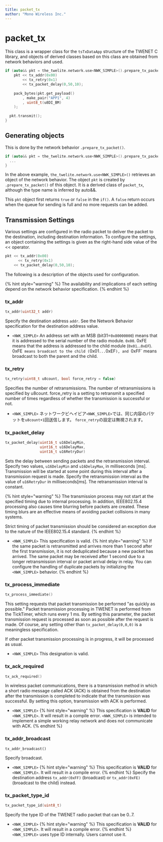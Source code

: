 ```yaml
---
title: packet_tx
author: "Mono Wireless Inc."
---
```


# packet\_tx

This class is a wrapper class for the `tsTxDataApp` structure of the TWENET C library, and objects of derived classes based on this class are obtained from network behaviors and used.

```cpp
if (auto&& pkt = the_twelite.network.use<NWK_SIMPLE>().prepare_tx_packet()) {
	pkt << tx_addr(0x00)
		<< tx_retry(0x1)
		<< tx_packet_delay(0,50,10);
		
	pack_bytes(pkt.get_payload()
		, make_pair("APP1", 4)
		, uint8_t(u8DI_BM)
	);
  
  pkt.transmit();
}
```



## Generating objects

This is done by the network behavior `.prepare_tx_packet()`.

```cpp
if (auto&& pkt = the_twelite.network.use<NWK_SIMPLE>().prepare_tx_packet()) {
  ...
}
```

In the above example, `the_twelite.network.use<NWK_SIMPLE>()` retrieves an object of the network behavior. The object `pkt` is created by `.prepare_tx_packet()` of this object. It is a derived class of `packet_tx`, although the type name is inferred by auto&&.

This `pkt` object first returns `true` or `false` in the `if()`. A `false` return occurs when the queue for sending is full and no more requests can be added.



## Transmission Settings

Various settings are configured in the radio packet to deliver the packet to the destination, including destination information. To configure the settings, an object containing the settings is given as the right-hand side value of the << operator.

```cpp
pkt << tx_addr(0x00)
	  << tx_retry(0x1)
  	<< tx_packet_delay(0,50,10);
```



The following is a description of the objects used for configuration.

{% hint style="warning" %}
The availability and implications of each setting depend on the network behavior specification.
{% endhint %}

### tx\_addr

```cpp
tx_addr(uint32_t addr)
```

Specify the destination address `addr`. See the Network Behavior specification for the destination address value.

* `<NWK_SIMPLE>`
An address set with an MSB (bit31=`0x80000000`) means that it is addressed to the serial number of the radio module.
`0x00`. 0xFE means that the address is addressed to the child module (`0x01`...`0xEF`). 0xFE` means broadcast to the child (`0x01`...`0xEF`), and `0xFF` means broadcast to both the parent and the child.


### tx\_retry

```cpp
tx_retry(uint8_t u8count, bool force_retry = false)
```

Specifies the number of retransmissions. The number of retransmissions is specified by u8count. force\_retry is a setting to retransmit a specified number of times regardless of whether the transmission is successful or not.

* `<NWK_SIMPLE>`
ネットワークビヘイビア`<NWK_SIMPLE>`では、同じ内容のパケットを`u8count+1`回送信します。
`force_retry`の設定は無視されます。



### tx\_packet\_delay

```cpp
tx_packet_delay(uint16_t u16DelayMin,
                uint16_t u16DelayMax,
                uint16_t u16RetryDur)
```

Sets the delay between sending packets and the retransmission interval. Specify two values, `u16DelayMin` and `u16DelayMax`, in milliseconds [ms]. Transmission will be started at some point during this interval after a transmission request is made. Specify the retransmission interval as the value of `u16RetryDur` in milliseconds\[ms]. The retransmission interval is constant.

{% hint style="warning" %}
The transmission process may not start at the specified timing due to internal processing. In addition, IEEE802.15.4 processing also causes time blurring before packets are created. These timing blurs are an effective means of avoiding packet collisions in many systems.

Strict timing of packet transmission should be considered an exception due to the nature of the IEEE802.15.4 standard.
{% endhint %}

* `<NWK_SIMPLE>`
This specification is valid.
{% hint style="warning" %}
If the same packet is retransmitted and arrives more than 1 second after the first transmission, it is not deduplicated because a new packet has arrived. The same packet may be received after 1 second due to a longer retransmission interval or packet arrival delay in relay.
You can configure the handling of duplicate packets by initializing the `<NWK_SIMPLE>` behavior.
{% endhint %}



### tx\_process\_immediate

```cpp
tx_process_immediate()
```

This setting requests that packet transmission be performed "as quickly as possible." Packet transmission processing in TWENET is performed from the TickTimer, which runs every 1 ms. By setting this parameter, the packet transmission request is processed as soon as possible after the request is made. Of course, any setting other than `tx_packet_delay(0,0,0)` is a meaningless specification.

If other packet transmission processing is in progress, it will be processed as usual.

* `<NWK_SIMPLE>`
This designation is valid.



### tx\_ack\_required

```cpp
tx_ack_required()
```

In wireless packet communications, there is a transmission method in which a short radio message called ACK (ACK) is obtained from the destination after the transmission is completed to indicate that the transmission was successful. By setting this option, transmission with ACK is performed.

* `<NWK_SIMPLE>`
{% hint style="warning" %}
This specification is **VALID** for `<NWK_SIMPLE>`. It will result in a compile error.
`<NWK_SIMPLE>` is intended to implement a simple working relay network and does not communicate with ACK.
{% endhint %}



### tx\_addr\_broadcast

```
tx_addr_broadcast()
```

Specify broadcast.

* `<NWK_SIMPLE>`
{% hint style="warning" %}
This specification is **VALID** for `<NWK_SIMPLE>`. It will result in a compile error.
{% endhint %}
Specify the destination address `tx_addr(0xFF)` (broadcast) or `tx_addr(0xFE)` (broadcast to the child) instead.



### tx\_packet\_type\_id

```cpp
tx_packet_type_id(uint8_t)
```

Specify the type ID of the TWENET radio packet that can be 0..7.

* `<NWK_SIMPLE>`
{% hint style="warning" %}
This specification is **VALID** for `<NWK_SIMPLE>`. It will result in a compile error.
{% endhint %}
`<NWK_SIMPLE>` uses type ID internally. Users cannot use it.

